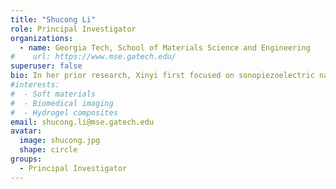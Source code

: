 ```yaml
---
title: "Shucong Li"
role: Principal Investigator
organizations:
  - name: Georgia Tech, School of Materials Science and Engineering
#    url: https://www.mse.gatech.edu/
superuser: false
bio: In her prior research, Xinyi first focused on sonopiezoelectric nano-therapy for effective tumor eradication in Prof. Meiqi Chang’s lab. Then, she studied the synthesis and application of dual-functional ionogels possessing both ionic thermoelectric and piezoelectric properties under Prof. Ziqi Liang&#39;s guidance. Currently, Xinyi is a Ph.D. student in the School of Materials Science and Engineering at Georgia Tech. In Prof. Shucong Li's Lab, her research focuses on the design and fabrication of bio-inspired liquid crystal assemblies through advanced manufacturing techniques, ultimately developing soft materials with environmentally adaptive dynamic reconfigurations.
#interests:
#  - Soft materials
#  - Biomedical imaging
#  - Hydrogel composites
email: shucong.li@mse.gatech.edu
avatar:
  image: shucong.jpg
  shape: circle
groups:
  - Principal Investigator
---
```

